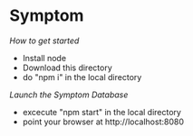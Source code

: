 # Symptom

*How to get started*

- Install node
- Download this directory
- do "npm i" in the local directory


*Launch the Symptom Database*
- excecute "npm start" in the local directory
- point your browser at http://localhost:8080

